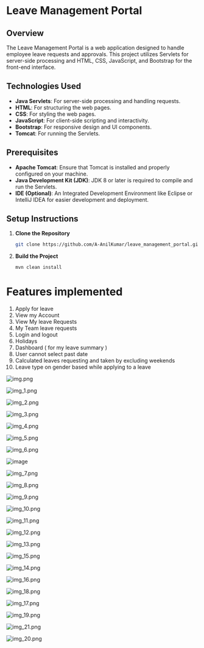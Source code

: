 # Leave Management Portal

## Overview

The Leave Management Portal is a web application designed to handle employee leave requests and approvals. This project utilizes Servlets for server-side processing and HTML, CSS, JavaScript, and Bootstrap for the front-end interface.

## Technologies Used

- **Java Servlets**: For server-side processing and handling requests.
- **HTML**: For structuring the web pages.
- **CSS**: For styling the web pages.
- **JavaScript**: For client-side scripting and interactivity.
- **Bootstrap**: For responsive design and UI components.
- **Tomcat**: For running the Servlets.

## Prerequisites

- **Apache Tomcat**: Ensure that Tomcat is installed and properly configured on your machine.
- **Java Development Kit (JDK)**: JDK 8 or later is required to compile and run the Servlets.
- **IDE (Optional)**: An Integrated Development Environment like Eclipse or IntelliJ IDEA for easier development and deployment.

## Setup Instructions

1. **Clone the Repository**

   ```bash
   git clone https://github.com/A-AnilKumar/leave_management_portal.git

2. **Build the Project**
    ```bash
   mvn clean install


# Features implemented

1. Apply for leave
2. View my Account
3. View My leave Requests
4. My Team leave requests
5. Login and logout
6. Holidays
7. Dashboard ( for my leave summary )
8. User cannot select past date
9. Calculated leaves requesting and taken by excluding weekends
10. Leave type on gender based while applying to a leave



![img.png](img.png)




![img_1.png](img_1.png)





![img_2.png](img_2.png)





![img_3.png](img_3.png)


![img_4.png](img_4.png)


![img_5.png](img_5.png)


![img_6.png](img_6.png)



![image](https://github.com/user-attachments/assets/2e80281c-2d5a-426e-b577-b1340bbf1cab)



![img_7.png](img_7.png)



![img_8.png](img_8.png)



![img_9.png](img_9.png)



![img_10.png](img_10.png)


 ![img_11.png](img_11.png)
 


![img_12.png](img_12.png)


![img_13.png](img_13.png)


![img_15.png](img_15.png)


![img_14.png](img_14.png)


![img_16.png](img_16.png)


![img_18.png](img_18.png)


![img_17.png](img_17.png)


![img_19.png](img_19.png)


![img_21.png](img_21.png)


![img_20.png](img_20.png)



